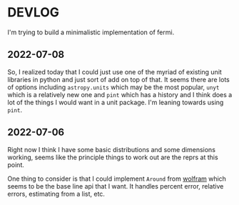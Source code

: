 # DEVLOG

I'm trying to build a minimalistic implementation of fermi.

## 2022-07-08

So, I realized today that I could just use one of the myriad of existing unit libraries in python and just sort of add on top of that.  It seems there are lots of options including `astropy.units` which may be the most popular, `unyt` which is a relatively new one and `pint` which has a history and I think does a lot of the things I would want in a unit package.  I'm leaning towards using `pint`.

## 2022-07-06

Right now I think I have some basic distributions and some dimensions working,
seems like the principle things to work out are the reprs at this point.

One thing to consider is that I could implement `Around` from [wolfram](https://reference.wolfram.com/language/ref/Around.html) which seems to be the base line api that I want.  It handles percent error, relative errors, estimating from a list, etc.
